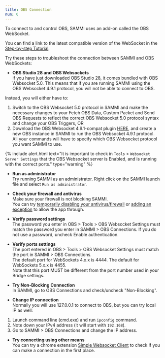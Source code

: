 ```yaml
---
title: OBS Connection
num: 0
---
```


To connect to and control OBS, SAMMI uses an add-on called the OBS WebSocket.

You can find a link to the latest compatible version of the WebSocket in the [Step-by-step Tutorial](https://sammi.solutions/docs/getting-started/step-by-step).

Try these steps to troubleshoot the connection between SAMMI and OBS WebSockets:

- **OBS Studio 28 and OBS Websockets**\
If you have just downloaded OBS Studio 28, it comes bundled with OBS Websocket 5.0. This means that if you are running SAMMI using the OBS Websocket 4.9.1 protocol, you will not be able to connect to OBS. 

Instead, you will either have to: 
1. Switch to the OBS Websocket 5.0 protocol in SAMMI and make the necessary changes to your Fetch OBS Data, Custom Packet and Send OBS Requests to reflect the correct OBS Websocket 5.0 protocol syntax and change your OBS Triggers, OR 
2. Download the OBS Websocket 4.9.1-compat plugin [HERE](https://github.com/obsproject/obs-websocket/releases), and create a new OBS instance in SAMMI to run the OBS Websocket 4.9.1 protocol. All your commands will have to specify which OBS Websocket protocol you want SAMMI to use.

{% include alert.html text="It is important to check in `Tools` > `Websocket Server Settings` that the OBS Websocket server is Enabled, and is running with the correct ports." type="warning" %} 

- **Run as administrator**\
Try running SAMMI as an administrator. Right click on the SAMMI launch file and select `Run as administrator`.

- **Check your firewall and antivirus**\
Make sure your firewall is not blocking SAMMI.\
You can try [temporarily disabling your antivirus/firewall](https://support.microsoft.com/en-us/windows/turn-off-defender-antivirus-protection-in-windows-security-99e6004f-c54c-8509-773c-a4d776b77960) or [adding an exception](https://support.microsoft.com/en-us/windows/add-an-exclusion-to-windows-security-811816c0-4dfd-af4a-47e4-c301afe13b26) to allow the app through.

- **Verify password settings**\
The password you enter in OBS > Tools > OBS Websocket Settings must match the password you enter in SAMMI > OBS Connections. If you do not use a password, uncheck Enable authentication.

- **Verify ports settings**\
The port entered in OBS > Tools > OBS Websocket Settings must match the port in SAMMI > OBS Connections.\
The default port for WebSockets 4.x.x is 4444. The default for WebSockets 5.x.x is 4455.\
Note that this port MUST be different from the port number used in your Bridge settings.

- **Try Non-Blocking Connection**\
In SAMMI, go to OBS Connections and check/uncheck "Non-Blocking".

- **Change IP connection**\
Normally you will use 127.0.0.1 to connect to OBS, but you can try local IP as well:
1. Launch command line (cmd.exe) and run `ipconfig` command.
2. Note down your IPv4 address (it will start with `192.168`).
3. Go to SAMMI > OBS Connections and change the IP address.

- **Try connecting using other means**\
You can try a chrome extension [Simple Websocket Client](https://chrome.google.com/webstore/detail/simple-websocket-client/pfdhoblngboilpfeibdedpjgfnlcodoo) to check if you can make a connection in the first place.
